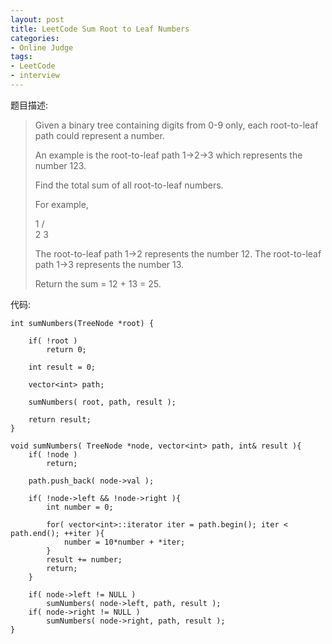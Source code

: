 ```yaml
---
layout: post 
title: LeetCode Sum Root to Leaf Numbers
categories:
- Online Judge
tags:
- LeetCode
- interview
---
```


题目描述:

>Given a binary tree containing digits from 0-9 only, each root-to-leaf path could represent a number.
>
>An example is the root-to-leaf path 1->2->3 which represents the number 123.
>
>Find the total sum of all root-to-leaf numbers.
>
>For example,
>
>    1
>   / \
>  2   3
>
>The root-to-leaf path 1->2 represents the number 12.
>The root-to-leaf path 1->3 represents the number 13.
>
>Return the sum = 12 + 13 = 25. 

代码:

    int sumNumbers(TreeNode *root) {
        
        if( !root )
            return 0;
            
        int result = 0;
        
        vector<int> path;
        
        sumNumbers( root, path, result );
        
        return result;
    }
    
    void sumNumbers( TreeNode *node, vector<int> path, int& result ){
        if( !node )
            return;
            
        path.push_back( node->val );
        
        if( !node->left && !node->right ){
            int number = 0;
            
            for( vector<int>::iterator iter = path.begin(); iter < path.end(); ++iter ){
                number = 10*number + *iter;
            }
            result += number;
            return;
        }
        
        if( node->left != NULL )
            sumNumbers( node->left, path, result );
        if( node->right != NULL )
            sumNumbers( node->right, path, result );
    }
